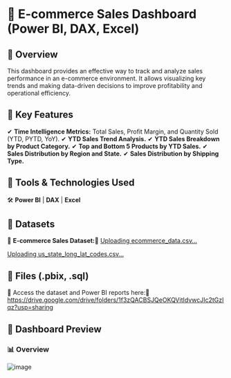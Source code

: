 # 🚀 E-commerce Sales Dashboard (Power BI, DAX, Excel)

## 🔹 Overview

This dashboard provides an effective way to track and analyze sales performance in an e-commerce environment. It allows visualizing key trends and making data-driven decisions
to improve profitability and operational efficiency.

## 🔹 Key Features

✔ **Time Intelligence Metrics:** Total Sales, Profit Margin, and Quantity Sold (YTD, PYTD, YoY).
✔ **YTD Sales Trend Analysis.**
✔ **YTD Sales Breakdown by Product Category.**
✔ **Top and Bottom 5 Products by YTD Sales.**
✔ **Sales Distribution by Region and State.**
✔ **Sales Distribution by Shipping Type.**

## 🔹 Tools & Technologies Used

🛠 **Power BI** | **DAX** | **Excel**

## 📂 Datasets

📌 **E-commerce Sales Dataset:**📎
[Uploading ecommerce_data.csv…]()

[Uploading us_state_long_lat_codes.csv…]()



## 🔹 Files (.pbix, .sql)

📂 Access the dataset and Power BI reports here:🔗 
https://drive.google.com/drive/folders/1f3zQACBSJQeOKQVitIdvwcJIc2tGzIqz?usp=sharing

## 📸 Dashboard Preview

### 📊 **Overview**
![image](https://github.com/user-attachments/assets/836fd0dd-ead1-475c-98d0-30a22f021700)


